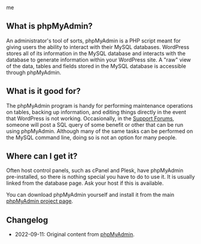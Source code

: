 me

## What is phpMyAdmin?

An administrator's tool of sorts, phpMyAdmin is a PHP script meant for giving users the ability to interact with their MySQL databases. WordPress stores all of its information in the MySQL database and interacts with the database to generate information within your WordPress site. A "raw" view of the data, tables and fields stored in the MySQL database is accessible through phpMyAdmin.

## What is it good for?

The phpMyAdmin program is handy for performing maintenance operations on tables, backing up information, and editing things directly in the event that WordPress is not working. Occasionally, in the [Support Forums](https://wordpress.org/support/welcome/#asking-for-support), someone will post a SQL query of some benefit or other that can be run using phpMyAdmin. Although many of the same tasks can be performed on the MySQL command line, doing so is not an option for many people.

## Where can I get it?

Often host control panels, such as cPanel and Plesk, have phpMyAdmin pre-installed, so there is nothing special you have to do to use it. It is usually linked from the database page. Ask your host if this is available.

You can download phpMyAdmin yourself and install it from the main [phpMyAdmin project page](https://www.phpmyadmin.net/).

## Changelog

- 2022-09-11: Original content from [phpMyAdmin](https://wordpress.org/documentation/article/phpmyadmin/).
